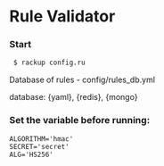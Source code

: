 # Rule Validator <br/>

### Start<br/>
```sh
 $ rackup config.ru
 ```

 Database of rules - config/rules_db.yml

 database: {yaml}, {redis}, {mongo}

### Set the variable before running:
```
ALGORITHM='hmac'
SECRET='secret'
ALG='HS256'
```
